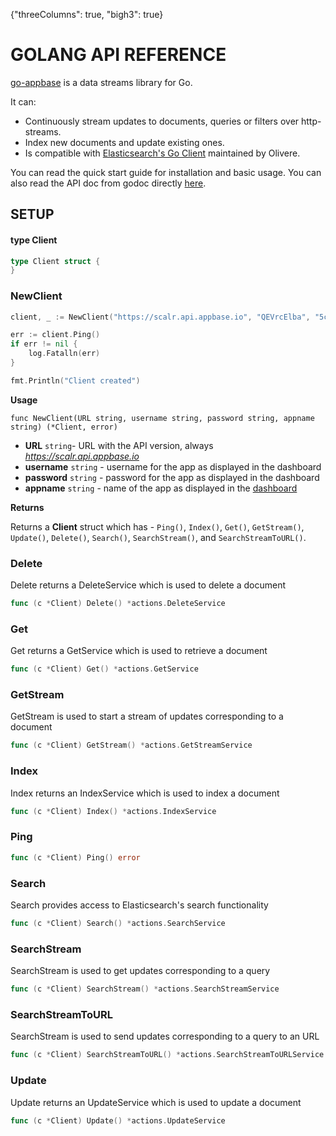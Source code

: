 {"threeColumns": true, "bigh3": true}

# GOLANG API REFERENCE

[go-appbase](https://github.com/appbaseio/go-appbase) is a data streams library for Go.

It can:

* Continuously stream updates to documents, queries or filters over http-streams.  
* Index new documents and update existing ones.  
* Is compatible with [Elasticsearch's Go Client](https://github.com/olivere/elastic) maintained by Olivere. 

You can read the quick start guide for installation and basic usage. You can also read the API doc from godoc directly [here](https://godoc.org/github.com/appbaseio/go-appbase).


## SETUP

#### type Client

```go
type Client struct {
}
```


### NewClient

```go
client, _ := NewClient("https://scalr.api.appbase.io", "QEVrcElba", "5c13d943-a5d1-4b05-92f3-42707d49fcbb", "es2test1")

err := client.Ping()
if err != nil {
    log.Fatalln(err)
}

fmt.Println("Client created")
```

**Usage**

``func NewClient(URL string, username string, password string, appname string) (*Client, error)``  

- **URL** ``string``- URL with the API version, always *https://scalr.api.appbase.io* 
- **username** ``string`` - username for the app as displayed in the dashboard
- **password** ``string`` - password for the app as displayed in the dashboard
- **appname** ``string`` - name of the app as displayed in the [dashboard](https://appbase.io/scalr)

**Returns**

Returns a **Client** struct which has - ``Ping()``, ``Index()``, ``Get()``, ``GetStream()``, ``Update()``, ``Delete()``, ``Search()``, ``SearchStream()``, and ``SearchStreamToURL()``.

### Delete

Delete returns a DeleteService which is used to delete a document

```go
func (c *Client) Delete() *actions.DeleteService
```

### Get

Get returns a GetService which is used to retrieve a document

```go
func (c *Client) Get() *actions.GetService
```

### GetStream

GetStream is used to start a stream of updates corresponding to a document

```go
func (c *Client) GetStream() *actions.GetStreamService
```

### Index

Index returns an IndexService which is used to index a document

```go
func (c *Client) Index() *actions.IndexService
```

### Ping

```go
func (c *Client) Ping() error
```

### Search

Search provides access to Elasticsearch's search functionality

```go
func (c *Client) Search() *actions.SearchService
```

### SearchStream

SearchStream is used to get updates corresponding to a query

```go
func (c *Client) SearchStream() *actions.SearchStreamService
```

### SearchStreamToURL

SearchStream is used to send updates corresponding to a query to an URL

```go
func (c *Client) SearchStreamToURL() *actions.SearchStreamToURLService
```

### Update

Update returns an UpdateService which is used to update a document

```go
func (c *Client) Update() *actions.UpdateService
```
